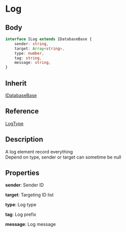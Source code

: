 # Log

## Body
```typescript
interface ILog extends IDatabaseBase {
    sender: string,
    target: Array<string>,
    type: number,
    tag: string,
    message: string,
}
```

## Inherit

[IDatabaseBase](./../../base/IDatabaseBase.md)

## Reference

[LogType](./LogType.md)

## Description

A log element record everything\
Depend on type, sender or target can sometime be null

## Properties

**sender**: Sender ID

**target**: Targeting ID list

**type**: Log type

**tag**: Log prefix

**message**: Log message

